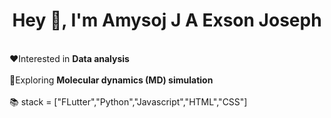 <h1 align="center">Hey 👋, I'm Amysoj J A Exson Joseph</h1>
<br>
❤️Interested in <b>Data analysis</b><br><br>
🔎Exploring <b>Molecular dynamics (MD) simulation</b><br><br>
📚 stack = ["FLutter","Python","Javascript","HTML","CSS"]
<br>

